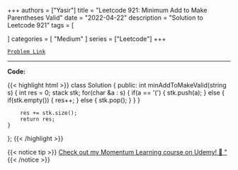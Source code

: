 
+++
authors = ["Yasir"]
title = "Leetcode 921: Minimum Add to Make Parentheses Valid"
date = "2022-04-22"
description = "Solution to Leetcode 921"
tags = [
    
]
categories = [
    "Medium"
]
series = ["Leetcode"]
+++



[`Problem Link`](https://leetcode.com/problems/minimum-add-to-make-parentheses-valid/description/)

---

**Code:**

{{< highlight html >}}
class Solution {
public:
    int minAddToMakeValid(string s) {
        int res = 0;
        stack<int> stk;
        for(char &a : s) {
            if(a == '(') {
                stk.push(a);
            } else {
                if(stk.empty()) {
                    res++;
                } else {
                    stk.pop();
                }
            }
        }
        
        res += stk.size();
        return res;
    }
};
{{< /highlight >}}


{{< notice tip >}}
[Check out my Momentum Learning course on Udemy! 🚀 "](https://www.udemy.com/course/blind-75-the-data-structures-and-algorithms-essentials/)
{{< /notice >}}

